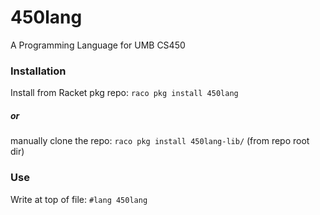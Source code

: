 # 450lang

A Programming Language for UMB CS450

### Installation
Install from Racket pkg repo: `raco pkg install 450lang`

##### or

manually clone the repo: `raco pkg install 450lang-lib/` (from repo root dir)

### Use
Write at top of file: `#lang 450lang`
